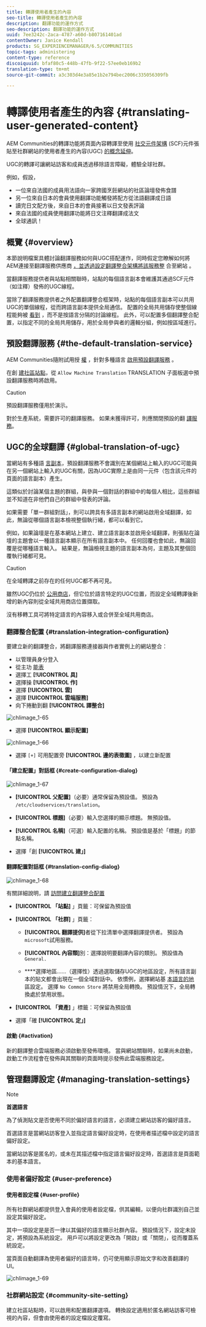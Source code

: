 ```yaml
---
title: 轉譯使用者產生的內容
seo-title: 轉譯使用者產生的內容
description: 翻譯功能的運作方式
seo-description: 翻譯功能的運作方式
uuid: 7ee3242c-2aca-4787-a60d-b807161401ad
contentOwner: Janice Kendall
products: SG_EXPERIENCEMANAGER/6.5/COMMUNITIES
topic-tags: administering
content-type: reference
discoiquuid: bfaf80c5-448b-47fb-9f22-57ee0eb169b2
translation-type: tm+mt
source-git-commit: a3c303d4e3a85e1b2e794bec2006c335056309fb

---
```



# 轉譯使用者產生的內容 {#translating-user-generated-content}

AEM Communities的轉譯功能將頁面內容轉譯至使用 [社交元件架構](../../help/sites-administering/translation.md) (SCF)元件張貼至社群網站的使用者產生的內容(UGC) [的概念延伸](scf.md)。

UGC的轉譯可讓網站訪客和成員透過移除語言障礙，體驗全球社群。

例如，假設，

* 一位來自法國的成員用法語向一家跨國烹飪網站的社區論壇發佈食譜
* 另一位來自日本的會員使用翻譯功能觸發將配方從法語翻譯成日語
* 讀完日文配方後，來自日本的會員接著以日文發表評論
* 來自法國的成員使用翻譯功能將日文注釋翻譯成法文
* 全球通訊！

## 概覽 {#overview}

本節說明檔案具體討論翻譯服務如何與UGC搭配運作，同時假定您瞭解如何將AEM連接至翻譯服務供應商 [，並透過設定翻譯整合架構將該服務整](../../help/sites-administering/translation.md#connectingtoatranslationserviceprovider) 合至網站 [](../../help/sites-administering/tc-tic.md)。

當翻譯服務提供者與站點相關聯時，站點的每個語言副本會維護其通過SCF元件（如注釋）發佈的UGC線程。

當除了翻譯服務提供者之外配置翻譯整合框架時，站點的每個語言副本可以共用UGC的單個線程，從而跨語言副本提供全局通信。 配置的全局共用儲存使整個線程能夠被 [看到](#global-translation-of-ugc) ，而不是按語言分隔的討論線程。 此外，可以配置多個翻譯整合配置，以指定不同的全局共用儲存，用於全局參與者的邏輯分組，例如按區域進行。

## 預設翻譯服務 {#the-default-translation-service}

AEM Communities隨附試用授 [權](../../help/sites-administering/tc-msconf.md#microsoft-translator-trial-license) ，針對多種語言 [啟用預設翻譯服務](../../help/sites-administering/tc-msconf.md) 。

在創 [建社區站點](sites-console.md)，從 `Allow Machine Translation` TRANSLATION [](sites-console.md#translation) 子面板選中預設翻譯服務時將啟用。

>[!CAUTION]
>
>預設翻譯服務僅用於演示。
>
>對於生產系統，需要許可的翻譯服務。 如果未獲得許可，則應關閉預設的翻 [譯服務](../../help/sites-administering/tc-msconf.md#microsoft-translator-trial-license-geometrixx-outdoors)。

## UGC的全球翻譯 {#global-translation-of-ugc}

當網站有多種語 [言副本](../../help/sites-administering/tc-prep.md)，預設翻譯服務不會識別在某個網站上輸入的UGC可能與在另一個網站上輸入的UGC有關，因為UGC實際上是由同一元件（包含該元件的頁面的語言副本）產生。

這類似於討論某個主題的群組，與參與一個對話的群組中的每個人相比，這些群組並不知道在非他們自己的群組中發表的評論。

如果需要「單一群組對話」，則可以跨具有多語言副本的網站啟用全域翻譯，如此，無論從哪個語言副本檢視整個執行緒，都可以看到它。

例如，如果論壇是在基本網站上建立、建立語言副本並啟用全域翻譯，則張貼在論壇的主題會以一種語言副本顯示在所有語言副本中。 任何回覆也會如此，無論回覆是從哪種語言輸入。 結果是，無論檢視主題的語言副本為何，主題及其整個回覆執行緒都可見。

>[!CAUTION]
>
>在全域轉譯之前存在的任何UGC都不再可見。
>
>雖然UGC仍位於 [公用商店](working-with-srp.md)，但它位於語言特定的UGC位置，而設定全域轉譯後新增的新內容則從全域共用商店位置擷取。
>
>沒有移轉工具可將特定語言的內容移入或合併至全域共用商店。

### 翻譯整合配置 {#translation-integration-configuration}

要建立新的翻譯整合，將翻譯服務連接器與作者實例上的網站整合：

* 以管理員身分登入
* 從主功 [能表](http://localhost:4502/)
* 選擇工 **[!UICONTROL 具]**
* 選擇操 **[!UICONTROL 作]**
* 選擇 **[!UICONTROL 雲]**
* 選擇 **[!UICONTROL 雲端服務]**
* 向下捲動到翻 **[!UICONTROL 譯整合]**

![chlimage_1-65](assets/chlimage_1-65.png)

* 選擇 **[!UICONTROL 顯示配置]**

![chlimage_1-66](assets/chlimage_1-66.png)

* 選擇 `[+]` 可用配置旁 **[!UICONTROL 邊的表徵圖]** ，以建立新配置

#### 「建立配置」對話框 {#create-configuration-dialog}

![chlimage_1-67](assets/chlimage_1-67.png)

* **[!UICONTROL 父配置]**（必要）通常保留為預設值。 預設為 `/etc/cloudservices/translation`。

* **[!UICONTROL 標題]**（必要）輸入您選擇的顯示標題。 無預設值。

* **[!UICONTROL 名稱]**（可選）輸入配置的名稱。 預設值是基於「標題」的節點名稱。

* 選擇「創 **[!UICONTROL 建」]**

#### 翻譯配置對話框 {#translation-config-dialog}

![chlimage_1-68](assets/chlimage_1-68.png)

有關詳細說明，請 [訪問建立翻譯整合配置](../../help/sites-administering/tc-tic.md#creating-a-translation-integration-configuration)

* **[!UICONTROL 「站點]** 」頁籤：可保留為預設值
* **[!UICONTROL 「社群]** 」頁籤：
   * **[!UICONTROL 翻譯提供]**&#x200B;者從下拉清單中選擇翻譯提供者。 預設為 `microsoft`試用服務。

   * **[!UICONTROL 內容類]**&#x200B;別：選擇說明要翻譯內容的類別。 預設值為 `General.`

   * ****&#x200B;選擇地區……（選擇性）透過選取儲存UGC的地區設定，所有語言副本的貼文都會出現在一個全域對話中。 依慣例，選擇網站基 [本語言的地](sites-console.md#translation) 區設定。 選擇 `No Common Store` 將禁用全局轉換。 預設情況下，全局轉換處於禁用狀態。

* **[!UICONTROL 「資產]** 」標籤：可保留為預設值
* 選擇「確 **[!UICONTROL 定」]**

#### 啟動 {#activation}

新的翻譯整合雲端服務必須啟動至發佈環境。 當與網站關聯時，如果尚未啟動，啟動工作流程會在發佈與其關聯的頁面時提示發佈此雲端服務設定。

## 管理翻譯設定 {#managing-translation-settings}

>[!NOTE]
>
>**首選語言**
>
>為了偵測貼文是否使用不同於偏好語言的語言，必須建立網站訪客的偏好語言。
>
>首選語言是當網站訪客登入並指定語言偏好設定時，在使用者描述檔中設定的語言偏好設定。
>
>當網站訪客是匿名的，或未在其描述檔中指定語言偏好設定時，首選語言是頁面範本的基本語言。

### 使用者偏好設定 {#user-preference}

#### 使用者設定檔 {#user-profile}

所有社群網站都提供登入會員的使用者設定檔，供其編輯，以便向社群識別自己並設定其偏好設定。

其中一項設定是是否一律以其偏好的語言顯示社群內容。 預設情況下，設定未設定，將預設為系統設定。 用戶可以將設定更改為「開啟」或「關閉」，從而覆蓋系統設定。

當頁面自動翻譯為使用者偏好的語言時，仍可使用顯示原始文字和改善翻譯的UI。

![chlimage_1-69](assets/chlimage_1-69.png)

### 社群網站設定 {#community-site-setting}

建立社區站點時，可以啟用和配置翻譯選項。 轉換設定適用於匿名網站訪客可檢視的內容，但會由使用者的設定檔設定覆寫。

